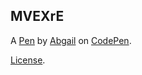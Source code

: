 MVEXrE
------


A [Pen](https://codepen.io/rufaro/pen/MVEXrE) by [Abgail](https://codepen.io/rufaro) on [CodePen](https://codepen.io).

[License](https://codepen.io/rufaro/pen/MVEXrE/license).